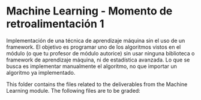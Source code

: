 # Machine Learning - Momento de retroalimentación 1
Implementación de una técnica de aprendizaje máquina sin el uso de un framework. El objetivo es programar uno de los algoritmos vistos en el módulo (o que tu profesor de módulo autorice) sin usar ninguna biblioteca o framework de aprendizaje máquina, ni de estadística avanzada. Lo que se busca es implementar manualmente el algoritmo, no que importar un algoritmo ya implementado. 

This folder contains the files related to the deliverables from the Machine Learning module. The following files are to be graded: 

